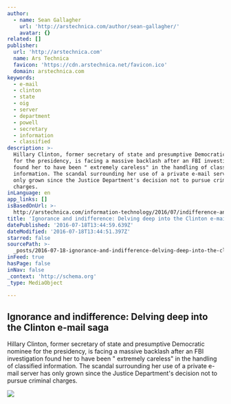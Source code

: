 ```yaml
---
author:
  - name: Sean Gallagher
    url: 'http://arstechnica.com/author/sean-gallagher/'
    avatar: {}
related: []
publisher:
  url: 'http://arstechnica.com'
  name: Ars Technica
  favicon: 'https://cdn.arstechnica.net/favicon.ico'
  domain: arstechnica.com
keywords:
  - e-mail
  - clinton
  - state
  - oig
  - server
  - department
  - powell
  - secretary
  - information
  - classified
description: >-
  Hillary Clinton, former secretary of state and presumptive Democratic nominee
  for the presidency, is facing a massive backlash after an FBI investigation
  found her to have been " extremely careless" in the handling of classified
  information. The scandal surrounding her use of a private e-mail server has
  only grown since the Justice Department's decision not to pursue criminal
  charges.
inLanguage: en
app_links: []
isBasedOnUrl: >-
  http://arstechnica.com/information-technology/2016/07/indifference-and-ignorance-delving-deep-into-the-clinton-e-mail-saga/
title: 'Ignorance and indifference: Delving deep into the Clinton e-mail saga'
datePublished: '2016-07-18T13:44:59.639Z'
dateModified: '2016-07-18T13:44:51.397Z'
starred: false
sourcePath: >-
  _posts/2016-07-18-ignorance-and-indifference-delving-deep-into-the-clinton-e-.md
inFeed: true
hasPage: false
inNav: false
_context: 'http://schema.org'
_type: MediaObject

---
```

<article style=""><h1>Ignorance and indifference: Delving deep into the Clinton e-mail saga</h1><p>Hillary Clinton, former secretary of state and presumptive Democratic nominee for the presidency, is facing a massive backlash after an FBI investigation found her to have been " extremely careless" in the handling of classified information. The scandal surrounding her use of a private e-mail server has only grown since the Justice Department's decision not to pursue criminal charges.</p><img src="http://cdn.arstechnica.net/wp-content/uploads/2016/07/GettyImages-134272681.jpg" /></article>